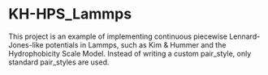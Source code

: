 # KH-HPS_Lammps
This project is an example of implementing continuous piecewise Lennard-Jones-like potentials in Lammps, such as Kim &amp; Hummer and the Hydrophobicity Scale Model. Instead of writing a custom pair_style, only standard pair_styles are used.
